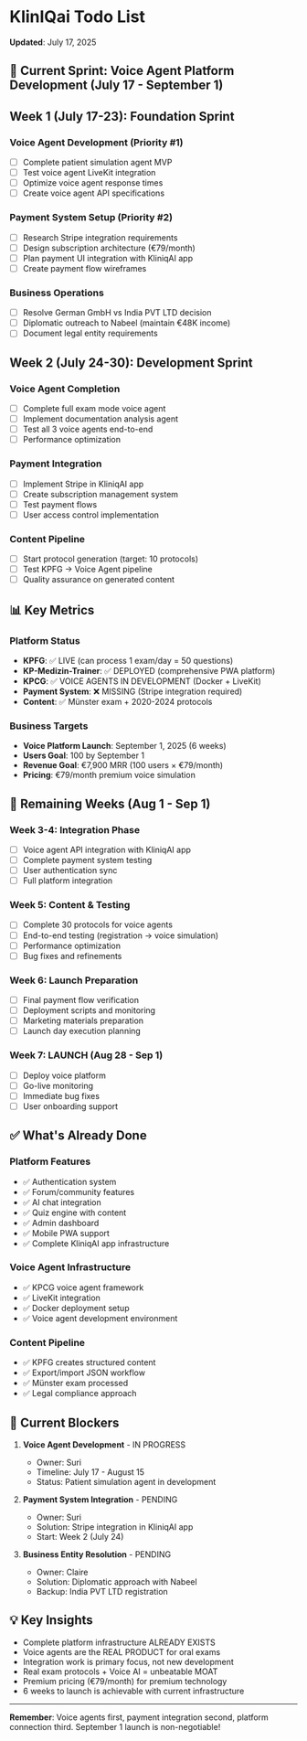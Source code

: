 # KlinIQai Todo List
**Updated**: July 17, 2025

## 🚀 Current Sprint: Voice Agent Platform Development (July 17 - September 1)

## Week 1 (July 17-23): Foundation Sprint
### Voice Agent Development (Priority #1)
- [ ] Complete patient simulation agent MVP
- [ ] Test voice agent LiveKit integration
- [ ] Optimize voice agent response times
- [ ] Create voice agent API specifications

### Payment System Setup (Priority #2)
- [ ] Research Stripe integration requirements
- [ ] Design subscription architecture (€79/month)
- [ ] Plan payment UI integration with KliniqAI app
- [ ] Create payment flow wireframes

### Business Operations
- [ ] Resolve German GmbH vs India PVT LTD decision
- [ ] Diplomatic outreach to Nabeel (maintain €48K income)
- [ ] Document legal entity requirements

## Week 2 (July 24-30): Development Sprint
### Voice Agent Completion
- [ ] Complete full exam mode voice agent
- [ ] Implement documentation analysis agent
- [ ] Test all 3 voice agents end-to-end
- [ ] Performance optimization

### Payment Integration
- [ ] Implement Stripe in KliniqAI app
- [ ] Create subscription management system
- [ ] Test payment flows
- [ ] User access control implementation

### Content Pipeline
- [ ] Start protocol generation (target: 10 protocols)
- [ ] Test KPFG → Voice Agent pipeline
- [ ] Quality assurance on generated content

## 📊 Key Metrics

### Platform Status
- **KPFG**: ✅ LIVE (can process 1 exam/day = 50 questions)
- **KP-Medizin-Trainer**: ✅ DEPLOYED (comprehensive PWA platform)
- **KPCG**: ✅ VOICE AGENTS IN DEVELOPMENT (Docker + LiveKit)
- **Payment System**: ❌ MISSING (Stripe integration required)
- **Content**: ✅ Münster exam + 2020-2024 protocols

### Business Targets
- **Voice Platform Launch**: September 1, 2025 (6 weeks)
- **Users Goal**: 100 by September 1
- **Revenue Goal**: €7,900 MRR (100 users × €79/month)
- **Pricing**: €79/month premium voice simulation

## 🎯 Remaining Weeks (Aug 1 - Sep 1)

### Week 3-4: Integration Phase
- [ ] Voice agent API integration with KliniqAI app
- [ ] Complete payment system testing
- [ ] User authentication sync
- [ ] Full platform integration

### Week 5: Content & Testing
- [ ] Complete 30 protocols for voice agents
- [ ] End-to-end testing (registration → voice simulation)
- [ ] Performance optimization
- [ ] Bug fixes and refinements

### Week 6: Launch Preparation
- [ ] Final payment flow verification
- [ ] Deployment scripts and monitoring
- [ ] Marketing materials preparation
- [ ] Launch day execution planning

### Week 7: LAUNCH (Aug 28 - Sep 1)
- [ ] Deploy voice platform
- [ ] Go-live monitoring
- [ ] Immediate bug fixes
- [ ] User onboarding support

## ✅ What's Already Done

### Platform Features
- ✅ Authentication system
- ✅ Forum/community features
- ✅ AI chat integration
- ✅ Quiz engine with content
- ✅ Admin dashboard
- ✅ Mobile PWA support
- ✅ Complete KliniqAI app infrastructure

### Voice Agent Infrastructure
- ✅ KPCG voice agent framework
- ✅ LiveKit integration
- ✅ Docker deployment setup
- ✅ Voice agent development environment

### Content Pipeline
- ✅ KPFG creates structured content
- ✅ Export/import JSON workflow
- ✅ Münster exam processed
- ✅ Legal compliance approach

## 🚨 Current Blockers

1. **Voice Agent Development** - IN PROGRESS
   - Owner: Suri
   - Timeline: July 17 - August 15
   - Status: Patient simulation agent in development

2. **Payment System Integration** - PENDING
   - Owner: Suri
   - Solution: Stripe integration in KliniqAI app
   - Start: Week 2 (July 24)

3. **Business Entity Resolution** - PENDING
   - Owner: Claire
   - Solution: Diplomatic approach with Nabeel
   - Backup: India PVT LTD registration

## 💡 Key Insights

- Complete platform infrastructure ALREADY EXISTS
- Voice agents are the REAL PRODUCT for oral exams
- Integration work is primary focus, not new development
- Real exam protocols + Voice AI = unbeatable MOAT
- Premium pricing (€79/month) for premium technology
- 6 weeks to launch is achievable with current infrastructure

---

**Remember**: Voice agents first, payment integration second, platform connection third. September 1 launch is non-negotiable!